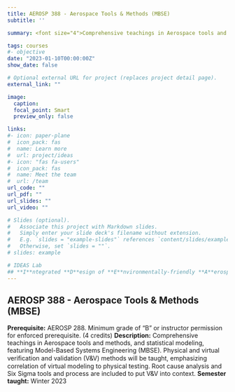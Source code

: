 ```yaml
---
title: AEROSP 388 - Aerospace Tools & Methods (MBSE)
subtitle: ''

summary: <font size="4">Comprehensive teachings in Aerospace tools and methods, and statistical modeling, featuring Model-Based Systems Engineering (MBSE). Physical and virtual veriﬁcation and validation (V&V) methods will be taught, emphasizing correlation of virtual modeling to physical testing. Root cause analysis and Six Sigma tools and process are included to put V&V into context.</font>

tags: courses
#- objective
date: "2023-01-10T00:00:00Z"
show_date: false

# Optional external URL for project (replaces project detail page).
external_link: ""

image:
  caption:
  focal_point: Smart
  preview_only: false

links:
#- icon: paper-plane
#  icon_pack: fas
#  name: Learn more
#  url: project/ideas
#- icon: "fas fa-users"
#  icon_pack: fas
#  name: Meet the team
#  url: /team
url_code: ""
url_pdf: ""
url_slides: ""
url_video: ""

# Slides (optional).
#   Associate this project with Markdown slides.
#   Simply enter your slide deck's filename without extension.
#   E.g. `slides = "example-slides"` references `content/slides/example-slides.md`.
#   Otherwise, set `slides = ""`.
# slides: example

# IDEAS Lab
## **I**ntegrated **D**esign of **E**nvironmentally-friendly **A**erospace **S**ystems
---
```


## AEROSP 388 - Aerospace Tools & Methods (MBSE)
**Prerequisite:** AEROSP 288. Minimum grade of “B” or instructor permission for enforced prerequisite. (4 credits)
**Description:** Comprehensive teachings in Aerospace tools and methods, and statistical modeling, featuring Model-Based Systems Engineering (MBSE). Physical and virtual veriﬁcation and validation (V&V) methods will be taught, emphasizing correlation of virtual modeling to physical testing. Root cause analysis and Six Sigma tools and process are included to put V&V into context.
**Semester taught:** Winter 2023
